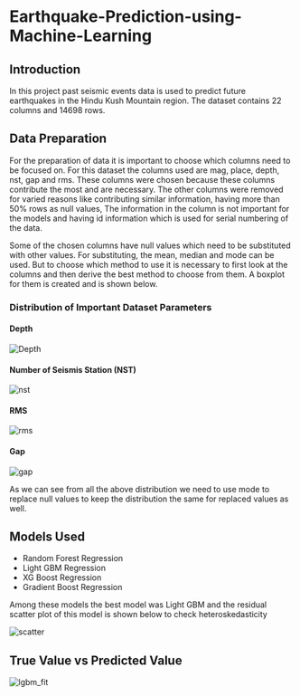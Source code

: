 # Earthquake-Prediction-using-Machine-Learning
## Introduction
In this project past seismic events data is used to predict future earthquakes in the Hindu Kush Mountain region. The dataset contains 22 columns and 14698 rows. 

## Data Preparation
For the preparation of data it is important to choose which columns need to be focused on. For this dataset the columns used are mag, place, depth, nst, gap and rms. These columns were chosen because these columns contribute the most and are necessary. The other columns were removed for varied reasons like contributing similar information, having more than 50% rows as null values, The information in the column is not important for the models and having id information which is used for serial numbering of the data.

Some of the chosen columns have null values which need to be substituted with other values. For substituting, the mean, median and mode can be used. But to choose which method to use it is necessary to first look at the columns and then derive the best method to choose from them. A boxplot for them is created and is shown below.

### Distribution of Important Dataset Parameters
#### Depth 
![Depth](https://github.com/Vighnesh95/Earthquake-Forecasting-using-Machine-Learning/assets/135556257/8e79ba4d-73e1-4f49-a620-c1430e27b780)

#### Number of Seismis Station (NST)
![nst](https://github.com/Vighnesh95/Earthquake-Forecasting-using-Machine-Learning/assets/135556257/cdc52fbb-1d8a-488a-9b38-72daefe70958)

#### RMS
![rms](https://github.com/Vighnesh95/Earthquake-Forecasting-using-Machine-Learning/assets/135556257/4f12879f-af1c-449d-8b05-56d49406c057)

#### Gap
![gap](https://github.com/Vighnesh95/Earthquake-Forecasting-using-Machine-Learning/assets/135556257/c41f5a7e-f613-4d97-b79a-c483b301df32)

As we can see from all the above distribution we need to use mode to replace null values to keep the distribution the same for replaced values as well.

## Models Used
- Random Forest Regression
- Light GBM Regression
- XG Boost Regression
- Gradient Boost Regression

Among these models the best model was Light GBM and the residual scatter plot of this model is shown below to check heteroskedasticity

![scatter](https://github.com/Vighnesh95/Earthquake-Forecasting-using-Machine-Learning/assets/135556257/bf2053fc-7bec-41eb-9311-e3ecc672ec2f)

## True Value vs Predicted Value

![lgbm_fit](https://github.com/Vighnesh95/Earthquake-Forecasting-using-Machine-Learning/assets/135556257/90dbadee-380e-48fb-824e-7faae1ccac3f)

